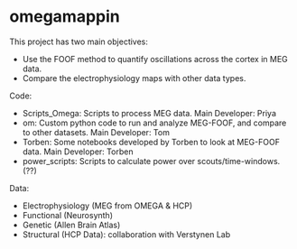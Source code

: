# omegamappin

This project has two main objectives:
- Use the FOOF method to quantify oscillations across the cortex in MEG data. 
- Compare the electrophysiology maps with other data types. 

Code:
- Scripts_Omega: Scripts to process MEG data. Main Developer: Priya
- om: Custom python code to run and analyze MEG-FOOF, and compare to other datasets. Main Developer: Tom
- Torben: Some notebooks developed by Torben to look at MEG-FOOF data. Main Developer: Torben
- power_scripts: Scripts to calculate power over scouts/time-windows. (??)

Data:
- Electrophysiology (MEG from OMEGA & HCP)
- Functional (Neurosynth)
- Genetic (Allen Brain Atlas)
- Structural (HCP Data): collaboration with Verstynen Lab
